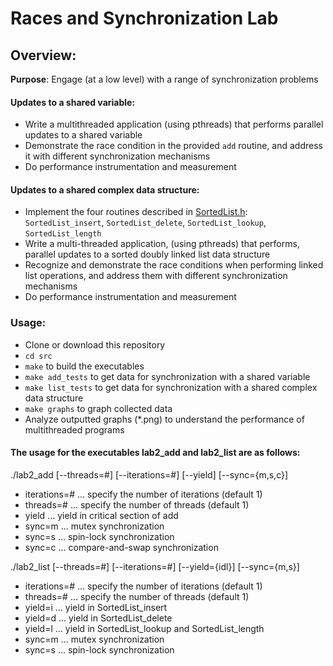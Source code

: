 # Races and Synchronization Lab

## Overview:

**Purpose**: Engage (at a low level) with a range of synchronization problems

#### Updates to a shared variable:
     
- Write a multithreaded application (using pthreads) that
		performs parallel updates to a shared variable
- Demonstrate the race condition in the provided `add` routine, and address it with different synchronization mechanisms
- Do performance instrumentation and measurement
 
#### Updates to a shared complex data structure:
   
- Implement the four routines described in <a href="src/SortedList.h">SortedList.h</a>:
		`SortedList_insert`, `SortedList_delete`,
		    `SortedList_lookup`, `SortedList_length`
- Write a multi-threaded application, (using pthreads) that performs,
		parallel updates to a sorted doubly linked list data structure
- Recognize and demonstrate the race conditions when performing
		linked list operations, and address them with different
		synchronization mechanisms
- Do performance instrumentation and measurement

### Usage:

- Clone or download this repository
- `cd src`
- `make` to build the executables
- `make add_tests` to get data for synchronization with a shared variable
- `make list_tests` to get data for synchronization with a shared complex data structure
- `make graphs` to graph collected data
- Analyze outputted graphs (*.png) to understand the performance of multithreaded programs

#### The usage for the executables lab2_add and lab2_list are as follows:

./lab2_add [--threads=#] [--iterations=#] [--yield] [--sync={m,s,c}]

- iterations=# ... specify the number of iterations (default 1)
- threads=# ... specify the number of threads (default 1)
- yield ... yield in critical section of add
- sync=m ... mutex synchronization
- sync=s ... spin-lock synchronization
- sync=c ... compare-and-swap synchronization

./lab2_list [--threads=#] [--iterations=#] [--yield={idl}] [--sync={m,s}]

- iterations=# ... specify the number of iterations (default 1)
- threads=# ... specify the number of threads (default 1)
- yield=i ... yield in SortedList_insert
- yield=d ... yield in SortedList_delete
- yield=l ... yield in SortedList_lookup and SortedList_length
- sync=m ... mutex synchronization
- sync=s ... spin-lock synchronization
